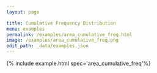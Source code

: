 ```yaml
---
layout: page

title: Cumulative Frequency Distribution
menu: examples
permalink: /examples/area_cumulative_freq.html
image: /examples/area_cumulative_freq.png
edit_path: _data/examples.json
---
```




{% include example.html spec='area_cumulative_freq'%}

